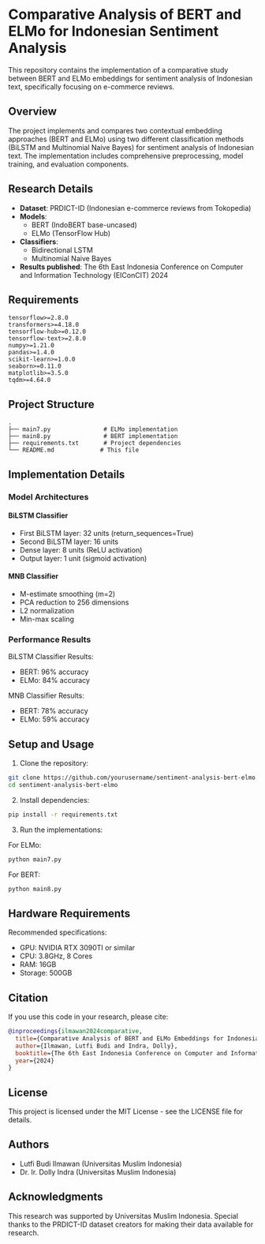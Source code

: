 # Comparative Analysis of BERT and ELMo for Indonesian Sentiment Analysis

This repository contains the implementation of a comparative study between BERT and ELMo embeddings for sentiment analysis of Indonesian text, specifically focusing on e-commerce reviews.

## Overview

The project implements and compares two contextual embedding approaches (BERT and ELMo) using two different classification methods (BiLSTM and Multinomial Naive Bayes) for sentiment analysis of Indonesian text. The implementation includes comprehensive preprocessing, model training, and evaluation components.

## Research Details

- **Dataset**: PRDICT-ID (Indonesian e-commerce reviews from Tokopedia)
- **Models**: 
  - BERT (IndoBERT base-uncased)
  - ELMo (TensorFlow Hub)
- **Classifiers**:
  - Bidirectional LSTM
  - Multinomial Naive Bayes
- **Results published**: The 6th East Indonesia Conference on Computer and Information Technology (EIConCIT) 2024

## Requirements

```
tensorflow>=2.8.0
transformers>=4.18.0
tensorflow-hub>=0.12.0
tensorflow-text>=2.8.0
numpy>=1.21.0
pandas>=1.4.0
scikit-learn>=1.0.0
seaborn>=0.11.0
matplotlib>=3.5.0
tqdm>=4.64.0
```

## Project Structure

```
.
├── main7.py               # ELMo implementation
├── main8.py               # BERT implementation
├── requirements.txt       # Project dependencies
└── README.md             # This file
```

## Implementation Details

### Model Architectures

#### BiLSTM Classifier
- First BiLSTM layer: 32 units (return_sequences=True)
- Second BiLSTM layer: 16 units
- Dense layer: 8 units (ReLU activation)
- Output layer: 1 unit (sigmoid activation)

#### MNB Classifier
- M-estimate smoothing (m=2)
- PCA reduction to 256 dimensions
- L2 normalization
- Min-max scaling

### Performance Results

BiLSTM Classifier Results:
- BERT: 96% accuracy
- ELMo: 84% accuracy

MNB Classifier Results:
- BERT: 78% accuracy
- ELMo: 59% accuracy

## Setup and Usage

1. Clone the repository:
```bash
git clone https://github.com/yourusername/sentiment-analysis-bert-elmo.git
cd sentiment-analysis-bert-elmo
```

2. Install dependencies:
```bash
pip install -r requirements.txt
```

3. Run the implementations:

For ELMo:
```bash
python main7.py
```

For BERT:
```bash
python main8.py
```

## Hardware Requirements

Recommended specifications:
- GPU: NVIDIA RTX 3090TI or similar
- CPU: 3.8GHz, 8 Cores
- RAM: 16GB
- Storage: 500GB

## Citation

If you use this code in your research, please cite:

```bibtex
@inproceedings{ilmawan2024comparative,
  title={Comparative Analysis of BERT and ELMo Embeddings for Indonesian Sentiment Analysis},
  author={Ilmawan, Lutfi Budi and Indra, Dolly},
  booktitle={The 6th East Indonesia Conference on Computer and Information Technology (EIConCIT)},
  year={2024}
}
```

## License

This project is licensed under the MIT License - see the LICENSE file for details.

## Authors

- Lutfi Budi Ilmawan (Universitas Muslim Indonesia)
- Dr. Ir. Dolly Indra (Universitas Muslim Indonesia)

## Acknowledgments

This research was supported by Universitas Muslim Indonesia. Special thanks to the PRDICT-ID dataset creators for making their data available for research.
